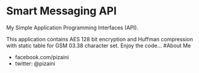 # Smart Messaging API
My Simple Application Programming Interfaces (API).

This application contains AES 128 bit encryption and Huffman compression with static table for GSM 03.38 character set. 
Enjoy the code...
#About Me
- facebook.com/pizaini
- twitter: @pizaini
